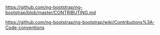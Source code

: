 https://github.com/ng-bootstrap/ng-bootstrap/blob/master/CONTRIBUTING.md

https://github.com/ng-bootstrap/ng-bootstrap/wiki/Contributions%3A-Code-conventions